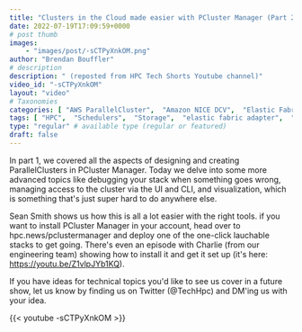 ```yaml
---
title: "Clusters in the Cloud made easier with PCluster Manager (Part 2)"
date: 2022-07-19T17:09:59+0000
# post thumb
images:
    - "images/post/-sCTPyXnkOM.png"
author: "Brendan Bouffler"
# description
description: " (reposted from HPC Tech Shorts Youtube channel)"
video_id: "-sCTPyXnkOM"
layout: "video"
# Taxonomies
categories: [ "AWS ParallelCluster",  "Amazon NICE DCV",  "Elastic Fabric Adapter",  "Life Sciences", ]
tags: [ "HPC",  "Schedulers",  "Storage",  "elastic fabric adapter",  "ParallelCluster",  "MPI",  "elastic",  "scientific computing",  "virtualization",  "High Performance Computing",  "PCluster Manager",  "EC2",  "GPUs",  "tightly-coupled",  "vizualization",  "bioinformatics",  "cloud computing",  "CPUs",  "technical computing",  "infiniband",  "DCV",  "Lustre",  "EFA",  "autoscaling",  "techshorts", ]
type: "regular" # available type (regular or featured)
draft: false
---
```


In part 1, we covered all the aspects of designing and creating ParallelClusters in PCluster Manager. Today we delve into some more advanced topics like debugging your stack when something goes wrong, managing access to the cluster via the UI and CLI, and visualization, which is something that's just super hard to do anywhere else.

Sean Smith shows us how this is all a lot easier with the right tools. if you want to install PCluster Manager in your account, head over to hpc.news/pclustermanager and deploy one of the one-click lauchable stacks to get going. There's even an episode with Charlie (from our engineering team) showing how to install it and get it set up (it's here: https://youtu.be/Z1vlpJYb1KQ).

If you have ideas for technical topics you'd like to see us cover in a future show, let us know by finding us on Twitter (@TechHpc) and DM'ing us with your idea.

{{< youtube -sCTPyXnkOM >}}